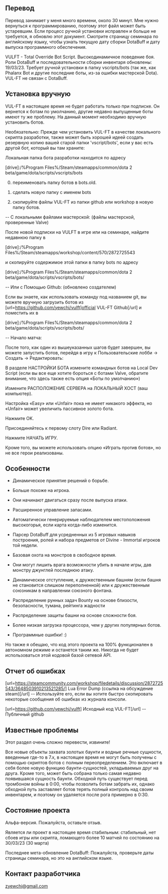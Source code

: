 ##  Перевод 

Перевод занимает у меня много времени, около 30 минут. Мне нужно вернуться к программированию, поэтому этот файл может быть устаревшим. Если процесс ручной установки исправлен и больше не требуется, я обновлю этот документ. Смотрите страницу семинара по английскому языку, чтобы узнать текущую дату сборки DotaBuff и дату выпуска программного обеспечения.



VULFT - Total Override Bot Script. Высокодинамичное поведение боя. Роли DotaBuff и последовательности сборки инвентаря обновлены: 19/03/23. Требует ручной установки в папку vscripts/bots (так же, как Phalanx Bot и другие последние боты, из-за ошибки мастерской Dota). VUL-FT не связан с DotaBuff.



##  Установка вручную 

VUL-FT в настоящее время не будет работать только при подписке. Он вернется к ботам по умолчанию, другие недавно выпущенные боты имеют ту же проблему. На данный момент необходимо вручную установить ботов.



Необязательно: Прежде чем установить VUL-FT в качестве локального скрипта разработки, также может быть хорошей идеей создать резервную копию вашей старой папки 'vscript/bots', если у вас есть другой бот, который вы там храните:

Локальная папка бота разработки находится по адресу

[drive]:/%Program Files%/Steam/steamapps/common/dota 2 beta/game/dota/scripts/vscripts/bots

0) переименовать папку ботов в bots.old.

1) сделать новую папку с именем bots

2) скопируйте файлы VUL-FT из папки github или workshop в новую папку ботов.



-- С локальными файлами мастерской: (файлы мастерской, проверенные Valve)

После новой подписки на VULFT в игре или на семинаре, найдите недавнюю папку в

[drive]:/%Program Files%/Steam/steamapps/workshop/content/570/2872725543

и скопируйте содержимое этой папки в папку bots по адресу

[drive]:/%Program Files%/Steam/steamapps/common/dota 2 beta/game/dota/scripts/vscripts/bots/



-- Или с Помощью Github: (обновлено создателем)

Если вы знаете, как использовать команду под названием git, вы можете вручную загрузить ботов из [url=https://github.com/yewchi/vulft]official VUL-FT Github[/url] и поместить их в

[drive]:/%Program Files%/Steam/steamapps/common/dota 2 beta/game/dota/scripts/vscripts/bots/



-- Начало матча:

После того, как один из вышеуказанных шагов будет завершен, вы можете запустить ботов, перейдя в игру к Пользовательские лобби -> Создать -> Редактировать:

В разделе НАСТРОЙКИ БОТА измените командных ботов на Local Dev Script (если вы все еще хотите бороться с ботами Valve, обратите внимание, что здесь также есть опция «Боты по умолчанию»)

Измените РАСПОЛОЖЕНИЕ СЕРВЕРА на ЛОКАЛЬНЫЙ ХОСТ (ваш компьютер).

Настройка «Easy» или «Unfair» пока не имеет никакого эффекта, но «Unfair» может увеличить пассивное золото бота.

Нажмите OK.

Присоединяйтесь к первому слоту Dire или Radiant.

Нажмите НАЧАТЬ ИГРУ.



Кроме того, вы можете использовать опцию «Играть против ботов», но не все герои реализованы.



##  Особенности 

- Динамическое принятие решений о борьбе.

- Больше похоже на игрока.

- Они начинают двигаться сразу после выпуска атаки.

- Расширенное управление запасами.

- Автоматически генерируемые наблюдателем местоположения высокогорья, если карта когда-либо изменится.

- Парсер DotaBuff для усредненных из 5 игровых навыков построения, ролей и набора предметов от Divine - Immortal игроков той недели.

- Базовая охота на монстров в свободное время.

- Они могут лишить врага возможности убить в начале игры, дав монстру джунглей последнюю атаку.

- Динамическое отступление, к дружественным башням (если башня не становится слишком переполненной) или к дружественным союзникам в направлении союзного фонтана.

- Распределение рунных задач Bounty на основе близости, безопасности, тумана, рейтинга жадности

- Распределение защиты башни на основе сложности боя.

- Более низкая загрузка процессора, чем у других популярных ботов.

- Программные ошибки! :)



Но также я обещаю, что код этого проекта на 100% функционален в автономном режиме и останется таким же. Никогда не будет использоваться этой кодовой базой сетевой API.



##  Отчет об ошибках 

[url=https://steamcommunity.com/workshop/filedetails/discussion/2872725543/3648503910213521285/] Lua Error Dump (ссылка на обсуждение steam)[/url] -- Используйте его, если вы хотите быстро скопировать некоторые сообщения об ошибках из журнала консоли.

[url=https://github.com/yewchi/vulft] Исходный код VUL-FT[/url] -- Публичный github



##  Известные проблемы 

Этот раздел очень сложно перевести, извините!



Все новые объекты захвата золотых баунти и водные речные сущности, введенные где-то в 7.x, в настоящее время не могут быть получены с помощью скриптов ботов с полным переопределением. Это включает в себя более новую функцию баунти-сущностей, укладываемых друг на друга. Кроме того, может быть собрана только самая недавно появившаяся сущность баунти. Обходной путь существует перед тромбоном войны в 0:00, чтобы позволить ботам забрать их, однако обходной путь заставляет ботов терять полный контроль над своим инвентарем, и поэтому он удаляется после рога примерно в 0:30.



##  Состояние проекта 

Альфа-версия. Пожалуйста, оставьте отзыв.

Является ли проект в настоящее время стабильным: стабильный, нет сбоев игры или скрипта, ломающего более 10 матчей по состоянию на 30/03/23 (30 марта)

Последнее мета-обновление DotaBuff: Пожалуйста, проверьте даты страницы семинара, но это на английском языке.



##  Контакт разработчика 

zyewchi@gmail.com


